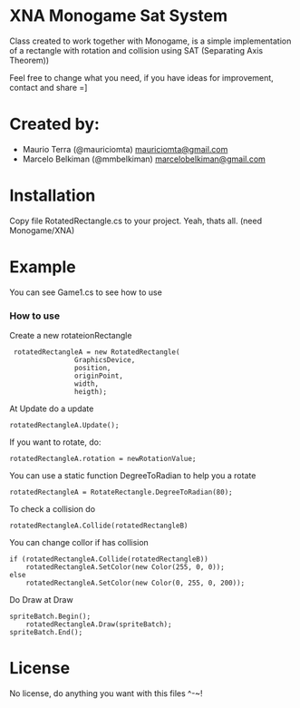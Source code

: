 # XNA Monogame Sat System

Class created to work together with Monogame, is a simple implementation of a rectangle with rotation and collision using SAT (Separating Axis Theorem))
  
Feel free to change what you need, if you have ideas for improvement, contact and share =]

# Created by: 
 * Maurio Terra (@mauriciomta) mauriciomta@gmail.com
 * Marcelo Belkiman (@mmbelkiman) marcelobelkiman@gmail.com

# Installation

Copy file RotatedRectangle.cs to your project. Yeah, thats all. (need Monogame/XNA)

# Example
You can see Game1.cs to see how to use

### How to use
Create a new rotateionRectangle

```
 rotatedRectangleA = new RotatedRectangle(
                GraphicsDevice,
                position,
                originPoint,
                width, 
                heigth);
```

At Update do a update

```
rotatedRectangleA.Update();
```

If you want to rotate, do:
```
rotatedRectangleA.rotation = newRotationValue;
```

You can use a static function DegreeToRadian to help you a rotate

```
rotatedRectangleA = RotateRectangle.DegreeToRadian(80);
```

To check a collision do
```
rotatedRectangleA.Collide(rotatedRectangleB)
```

You can change collor if has collision
```
if (rotatedRectangleA.Collide(rotatedRectangleB))
    rotatedRectangleA.SetColor(new Color(255, 0, 0));
else
    rotatedRectangleA.SetColor(new Color(0, 255, 0, 200));
```

Do Draw at Draw
```
spriteBatch.Begin();
    rotatedRectangleA.Draw(spriteBatch);
spriteBatch.End();
```

# License
No license, do anything you want with this files ^-~!

